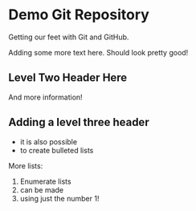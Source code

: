 # Demo Git Repository

Getting our feet with Git and GitHub.

Adding some more text here. Should look pretty good!

## Level Two Header Here

And more information!

## Adding a level three header

* it is also possible
* to create bulleted lists

More lists:

1. Enumerate lists
1. can be made
1. using just the number 1!